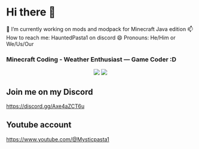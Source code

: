 # Hi there 👋

🔭 I’m currently working on mods and modpack for Minecraft Java edition
📫 How to reach me: HauntedPasta1 on discord
😄 Pronouns: He/Him or We/Us/Our

###  Minecraft Coding - Weather Enthusiast — Game Coder :D
<div align="center">
    <img src="https://github-readme-stats.vercel.app/api?username=Mysticpasta1&show_icons=true&theme=dark" />
    <img src="https://github-readme-stats.vercel.app/api/top-langs/?username=Mysticpasta1&theme=dark&layout=compact" />
</div>

## Join me on my Discord
https://discord.gg/Axe4aZCT6u

## Youtube account
https://www.youtube.com/@Mysticpasta1
